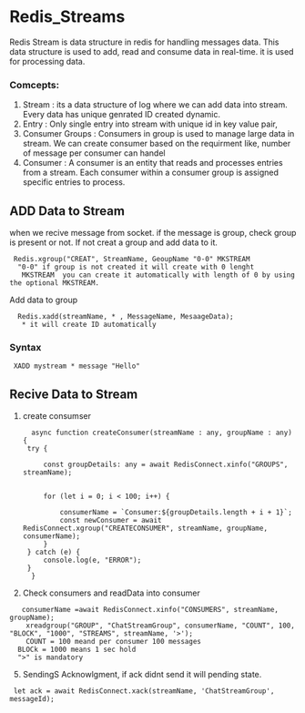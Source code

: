 # Redis_Streams

Redis Stream is data structure in redis for handling messages data. This data structure is used to add, read and consume data in real-time. it is used for processing data.

 ### Comcepts: 

1. Stream : its a data structure of log where we can add data into stream. Every data has unique genrated ID created dynamic.
2. Entry : Only single entry into stream with unique id in key value pair,
3. Consumer Groups :  Consumers in group is  used to manage large data in stream. We can create consumer based on the requirment like, number of message per consumer can handel
4. Consumer : A consumer is an entity that reads and processes entries from a stream. Each consumer within a consumer group is assigned specific entries to process.
   
## ADD Data to Stream
when we recive message from socket. if the message is group, check group is present or not. If not creat a group and add data to it.

```
 Redis.xgroup("CREAT", StreamName, GeoupName "0-0" MKSTREAM
  "0-0" if group is not created it will create with 0 lenght
   MKSTREAM  you can create it automatically with length of 0 by using the optional MKSTREAM.
```
Add data to group

```
  Redis.xadd(streamName, * , MessageName, MesaageData);
   * it will create ID automatically
```
### Syntax
```
 XADD mystream * message "Hello"
```
## Recive Data to Stream

1. create consumser
 
   ```
     async function createConsumer(streamName : any, groupName : any) {
    try {

        const groupDetails: any = await RedisConnect.xinfo("GROUPS", streamName);


        for (let i = 0; i < 100; i++) {

            consumerName = `Consumer:${groupDetails.length + i + 1}`;
            const newConsumer = await RedisConnect.xgroup("CREATECONSUMER", streamName, groupName, consumerName);
        }
    } catch (e) {
        console.log(e, "ERROR");
    }
     }
   ```

3. Check consumers and readData into consumer
```
   consumerName =await RedisConnect.xinfo("CONSUMERS", streamName, groupName);
    xreadgroup("GROUP", "ChatStreamGroup", consumerName, "COUNT", 100, "BLOCK", "1000", "STREAMS", streamName, '>');
    COUNT = 100 meand per consumer 100 messages
  BLOCk = 1000 means 1 sec hold
  ">" is mandatory
```
5. SendingS Acknowlgment, if ack didnt send it will pending state. 
 ```
  let ack = await RedisConnect.xack(streamName, 'ChatStreamGroup', messageId);
```
